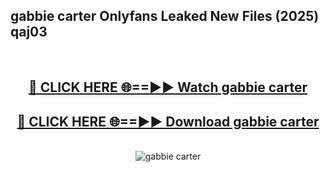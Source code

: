 <h2>gabbie carter Onlyfans Leaked New Files (2025) qaj03</h2>
<br>
<div align="center">
<h2><a href="https://mediafiles.top/gabbie_carter&ref=git" rel="nofollow">🔴 CLICK HERE 🌐==►► Watch gabbie carter</a></h2>
<h2><a href="https://mediafiles.top/gabbie_carter&ref=git" rel="nofollow">🔴 CLICK HERE 🌐==►► Download gabbie carter</a></h2>
<br>
<a href="https://mediafiles.top/gabbie_carter&ref=git" rel="nofollow" data-target="animated-image.originalLink"><img src="https://i.ibb.co.com/xMMVF88/686577567.gif" alt="gabbie carter" style="max-width: 100%; display: inline-block;" data-target="animated-image.originalImage"></a>
</div>
<br>
<br>